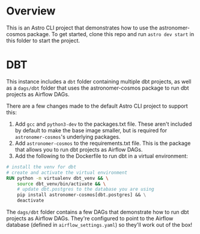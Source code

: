 # Overview

This is an Astro CLI project that demonstrates how to use the astronomer-cosmos package. To get started, clone this repo and run `astro dev start` in this folder to start the project.

# DBT

This instance includes a `dbt` folder containing multiple dbt projects, as well as a `dags/dbt` folder that uses the astronomer-cosmos package to run dbt projects as Airflow DAGs.

There are a few changes made to the default Astro CLI project to support this:

1. Add `gcc` and `python3-dev` to the packages.txt file. These aren't included by default to make the base image smaller, but is required for `astronomer-cosmos`'s underlying packages.
2. Add `astronomer-cosmos` to the requirements.txt file. This is the package that allows you to run dbt projects as Airflow DAGs.
3. Add the following to the Dockerfile to run dbt in a virtual environment:

```Dockerfile
# install the venv for dbt
# create and activate the virtual environment
RUN python -m virtualenv dbt_venv && \
    source dbt_venv/bin/activate && \
    # update dbt.postgres to the database you are using
    pip install astronomer-cosmos[dbt.postgres] && \
    deactivate
```

The `dags/dbt` folder contains a few DAGs that demonstrate how to run dbt projects as Airflow DAGs. They're configured to point to the Airflow database (defined in `airflow_settings.yaml`) so they'll work out of the box!
